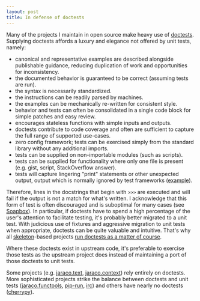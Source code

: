 ```yaml
---
layout: post
title: In defense of doctests
---
```


Many of the projects I maintain in open source make heavy use of [doctests](https://docs.python.org/3/library/doctest.html). Supplying doctests affords a luxury and elegance not offered by unit tests, namely:

- canonical and representative examples are described alongside publishable guidance, reducing duplication of work and opportunities for inconsistency.
- the documented behavior is guaranteed to be correct (assuming tests are run).
- the syntax is necessarily standardized.
- the instructions can be readily parsed by machines.
- the examples can be mechanically re-written for consistent style.
- behavior and tests can often be consolidated in a single code block for simple patches and easy review.
- encourages stateless functions with simple inputs and outputs.
- doctests contribute to code coverage and often are sufficient to capture the full range of supported use-cases.
- zero config framework; tests can be exercised simply from the standard library without any additional imports.
- tests can be supplied on non-importable modules (such as scripts).
- tests can be supplied for functionality where only one file is present (e.g. gist, script, StackOverflow answer).
- tests will capture lingering "print" statements or other unexpected output, output which is normally ignored by test frameworks ([example](https://github.com/jaraco/jaraco.develop/issues/6)).

Therefore, lines in the docstrings that begin with `>>>` are executed and will fail if the output is not a match for what's written. I acknowledge that this form of test is often discouraged and is suboptimal for many cases (see [Soapbox](https://docs.python.org/3/library/doctest.html#soapbox)). In particular, if doctests have to spend a high percentage of the user's attention to facilitate testing, it's probably better migrated to a unit test. With judicious use of fixtures and aggressive migration to unit tests when appropriate, doctests can be quite valuable and intuitive. That's why all [skeleton](https://github.com/jaraco/skeleton)-based projects [run doctests as a matter of course](https://github.com/jaraco/skeleton/blob/f9e01d2197d18b2b21976bae6e5b7f90b683bc4f/pytest.ini#L3).

Where these doctests exist in upstream code, it's preferable to exercise those tests as the upstream project does instead of maintaining a port of those doctests to unit tests.

Some projects (e.g. [jaraco.text](https://github.com/jaraco/jaraco.text), [jaraco.context](https://github.com/jaraco/jaraco.context)) rely entirely on doctests. More sophisticated projects strike the balance between doctests and unit tests ([jaraco.functools](https://github.com/jaraco/jaraco.functools), [pip-run](https://github.com/jaraco/pip-run), [irc](https://github.com/jaraco/irc)) and others have nearly no doctests ([cherrypy](https://github.com/cherrypy/cherrypy)).
